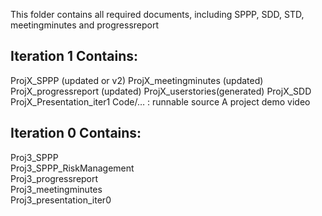 This folder contains all required documents, including SPPP, SDD, STD, meetingminutes and progressreport
## Iteration 1 Contains:
ProjX_SPPP (updated or v2)
ProjX_meetingminutes (updated)
ProjX_progressreport (updated)
ProjX_userstories(generated)
ProjX_SDD
ProjX_Presentation_iter1
Code/… : runnable source
A project demo video
## Iteration 0 Contains:
Proj3_SPPP  
Proj3_SPPP_RiskManagement  
Proj3_progressreport  
Proj3_meetingminutes  
Proj3_presentation_iter0  

